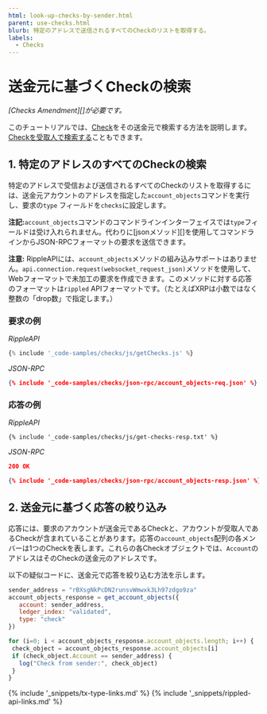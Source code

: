```yaml
---
html: look-up-checks-by-sender.html
parent: use-checks.html
blurb: 特定のアドレスで送信されるすべてのCheckのリストを取得する。
labels:
  - Checks
---
```

# 送金元に基づくCheckの検索

_[Checks Amendment][]が必要です。_

このチュートリアルでは、[Check](checks.html)をその送金元で検索する方法を説明します。[Checkを受取人で検索する](look-up-checks-by-recipient.html)こともできます。

## 1. 特定のアドレスのすべてのCheckの検索

<!--{# TODO: Update if https://github.com/ripple/rippled/issues/2443 gets done #}-->

特定のアドレスで受信および送信されるすべてのCheckのリストを取得するには、送金元アカウントのアドレスを指定した`account_objects`コマンドを実行し、要求の`type` フィールドを`checks`に設定します。

**注記:**`account_objects`コマンドのコマンドラインインターフェイスでは`type`フィールドは受け入れられません。代わりに[jsonメソッド][]を使用してコマンドラインからJSON-RPCフォーマットの要求を送信できます。

**注意:** RippleAPIには、`account_objects`メソッドの組み込みサポートはありません。`api.connection.request(websocket_request_json)`メソッドを使用して、Webフォーマットで未加工の要求を作成できます。このメソッドに対する応答のフォーマットは`rippled` APIフォーマットです。（たとえばXRPは小数ではなく整数の「drop数」で指定します。）

### 要求の例

<!-- MULTICODE_BLOCK_START -->

*RippleAPI*

```js
{% include '_code-samples/checks/js/getChecks.js' %}
```

*JSON-RPC*

```json
{% include '_code-samples/checks/json-rpc/account_objects-req.json' %}
```

<!-- MULTICODE_BLOCK_END -->

### 応答の例

<!-- MULTICODE_BLOCK_START -->

*RippleAPI*

```
{% include '_code-samples/checks/js/get-checks-resp.txt' %}
```

*JSON-RPC*

```json
200 OK

{% include '_code-samples/checks/json-rpc/account_objects-resp.json' %}
```

<!-- MULTICODE_BLOCK_END -->

## 2. 送金元に基づく応答の絞り込み

応答には、要求のアカウントが送金元であるCheckと、アカウントが受取人であるCheckが含まれていることがあります。応答の`account_objects`配列の各メンバーは1つのCheckを表します。これらの各Checkオブジェクトでは、`Account`のアドレスはそのCheckの送金元のアドレスです。

以下の疑似コードに、送金元で応答を絞り込む方法を示します。

```js
sender_address = "rBXsgNkPcDN2runsvWmwxk3Lh97zdgo9za"
account_objects_response = get_account_objects({
   account: sender_address,
   ledger_index: "validated",
   type: "check"
})

for (i=0; i < account_objects_response.account_objects.length; i++) {
 check_object = account_objects_response.account_objects[i]
 if (check_object.Account == sender_address) {
   log("Check from sender:", check_object)
 }
}
```

<!--{# common links #}-->
[RippleAPI]: rippleapi-reference.html
{% include '_snippets/tx-type-links.md' %}
{% include '_snippets/rippled-api-links.md' %}
